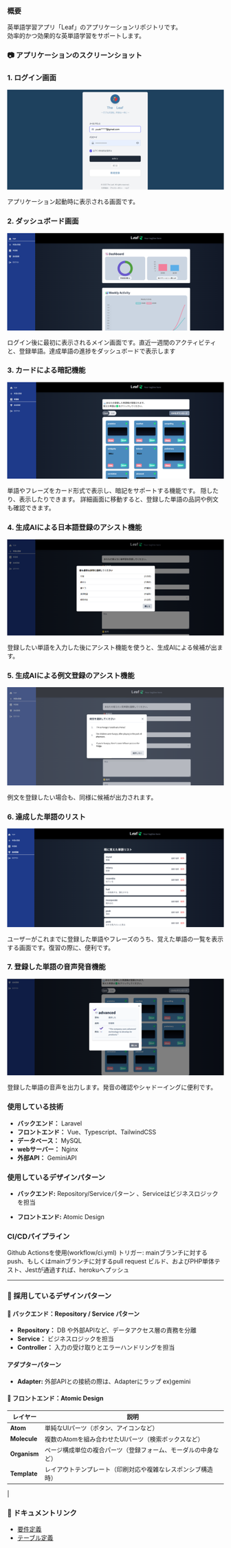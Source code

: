 ### 概要
英単語学習アプリ「Leaf」のアプリケーションリポジトリです。  
効率的かつ効果的な英単語学習をサポートします。

### 📷 アプリケーションのスクリーンショット

### 1. ログイン画面

![ログイン画面](docs/img/login.png)

アプリケーション起動時に表示される画面です。

### 2. ダッシュボード画面

![ダッシュボード画面](docs/img/dashboard.png)

ログイン後に最初に表示されるメイン画面です。直近一週間のアクティビティと、登録単語。達成単語の進捗をダッシュボードで表示します

### 3. カードによる暗記機能

![カードによる暗記機能](docs/img/card.png)

単語やフレーズをカード形式で表示し、暗記をサポートする機能です。
隠したり、表示したりできます。
詳細画面に移動すると、登録した単語の品詞や例文も確認できます。

### 4. 生成AIによる日本語登録のアシスト機能

![生成AIによる日本語登録のアシスト機能](docs/img/suggest.png)

登録したい単語を入力した後にアシスト機能を使うと、生成AIによる候補が出ます。

### 5. 生成AIによる例文登録のアシスト機能

![生成AIによる例文登録のアシスト機能](docs/img/suggest2.png)

例文を登録したい場合も、同様に候補が出力されます。

### 6. 達成した単語のリスト

![登録した単語のリスト](docs/img/accomplished.png)

ユーザーがこれまでに登録した単語やフレーズのうち、覚えた単語の一覧を表示する画面です。復習の際に、便利です。

### 7. 登録した単語の音声発音機能

![登録した単語の音声発音機能](docs/img/voice.png)

登録した単語の音声を出力します。発音の確認やシャドーイングに便利です。

### 使用している技術
- **バックエンド：** Laravel  
- **フロントエンド：** Vue、Typescript、TailwindCSS  
- **データベース：** MySQL
- **webサーバー：** Nginx
- **外部API：** GeminiAPI

### 使用しているデザインパターン
- **バックエンド:** Repository/Serviceパターン
、Serviceはビジネスロジックを担当
  
- **フロントエンド:** Atomic Design

### CI/CDパイプライン
Github Actionsを使用(workflow/ci.yml)
トリガー: mainブランチに対するpush、もしくはmainブランチに対するpull request
ビルド、およびPHP単体テスト、Jestが通過すれば、herokuへプッシュ

---

### 🎨 採用しているデザインパターン

#### 🔧 バックエンド：Repository / Service パターン

- **Repository：** DB や外部APIなど、データアクセス層の責務を分離  
- **Service：** ビジネスロジックを担当  
- **Controller：** 入力の受け取りとエラーハンドリングを担当

#### アダプターパターン
- **Adapter:** 外部APIとの接続の際は、Adapterにラップ
ex)gemini

#### 🧱 フロントエンド：Atomic Design

| レイヤー     | 説明                                                                 |
|--------------|----------------------------------------------------------------------|
| **Atom**     | 単純なUIパーツ（ボタン、アイコンなど）                              |
| **Molecule** | 複数のAtomを組み合わせたUIパーツ（検索ボックスなど）                |
| **Organism** | ページ構成単位の複合パーツ（登録フォーム、モーダルの中身など）      |
| **Template** | レイアウトテンプレート（印刷対応や複雑なレスポンシブ構造時）         |
|


### 📄 ドキュメントリンク

- [要件定義](docs/要件定義.md)
- [テーブル定義](docs/テーブル定義.md)
